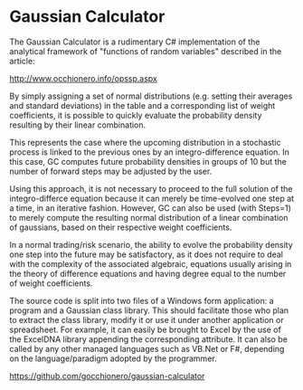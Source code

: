 # Gaussian Calculator
The Gaussian Calculator is a rudimentary C# implementation of the analytical framework of "functions of random variables" described in the article:

http://www.occhionero.info/opssp.aspx

By simply assigning a set of normal distributions (e.g. setting their averages and standard deviations) in the table and a corresponding list of weight coefficients, it is possible to quickly evaluate the probability density resulting by their linear combination.

This represents the case where the upcoming distribution in a stochastic process is linked to the previous ones by an integro-difference equation. In this case, GC computes future probability densities in groups of 10 but the number of forward steps may be adjusted by the user.

Using this approach, it is not necessary to proceed to the full solution of the integro-differce equation because it can merely be time-evolved one step at a time, in an iterative fashion. However, GC can also be used (with Steps=1) to merely compute the resulting normal distribution of a linear combination of gaussians, based on their respective weight coefficients.

In a normal trading/risk scenario, the ability to evolve the probability density one step into the future may be satisfactory, as it does not require to deal with the complexity of the associated algebraic, equations usually arising in the theory of difference equations and having degree equal to the number of weight coefficients.

The source code is split into two files of a Windows form application: a program and a Gaussian class library. This should facilitate those who plan to extract the class library, modify it or use it under another application or spreadsheet. For example, it can easily be brought to Excel by the use of the ExcelDNA library appending the corresponding attribute. It can also be called by any other managed languages such as VB.Net or F#, depending on the language/paradigm adopted by the programmer.

https://github.com/gocchionero/gaussian-calculator

